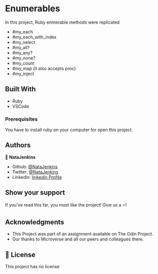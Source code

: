 # Enumerables

In this project, Ruby enmerable methods were replicated

- #my_each
- #my_each_with_index
- #my_select
- #my_all?
- #my_any?
- #my_none?
- #my_count
- #my_map (it also accepts proc)
- #my_inject


## Built With

- Ruby
- VSCode

### Prerequisites

You have to install ruby on your computer for open this project.

## Authors

👤 **NataJenkins**
- Github: [@NataJenkins](https://github.com/NataJenkins)
- Twitter: [@NataJenkins](https://twitter.com/NataJenkins)
- Linkedin: [linkedin Profile](https://www.linkedin.com/in/natalia-macias-a11a20187/)

## Show your support
If you've read this far, you must like the project! Give us a :star:️!
## Acknowledgments
- This Project was part of an assignment available on The Odin Project.
- Our thanks to Microverse and all our peers and colleagues there.
## :memo: License
This project has no license